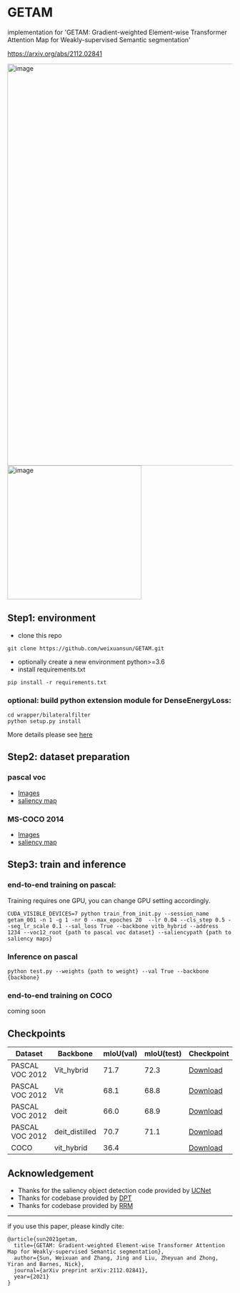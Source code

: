 # GETAM

implementation for 'GETAM: Gradient-weighted Element-wise Transformer Attention Map for Weakly-supervised Semantic segmentation'

https://arxiv.org/abs/2112.02841

<img width="900" alt="image" src="https://user-images.githubusercontent.com/13931546/171977086-f043617e-422c-4a26-aa26-6904cf0416e7.png">

<img width="300" alt="image" src="https://user-images.githubusercontent.com/13931546/171977077-7fd509b3-a008-492c-aa51-88200bcd8b49.png">



## Step1: environment
- clone this repo 
```
git clone https://github.com/weixuansun/GETAM.git
```
- optionally create a new environment python>=3.6
- install requirements.txt
```
pip install -r requirements.txt
```
### optional: build python extension module for DenseEnergyLoss:
```
cd wrapper/bilateralfilter
python setup.py install
```
More details please see [here](https://github.com/meng-tang/rloss/tree/master/pytorch)


## Step2: dataset preparation
### pascal voc
- [Images](http://host.robots.ox.ac.uk/pascal/VOC/voc2012/) 
- [saliency map](https://1drv.ms/u/s!Ak3sXyXVg781yW78vNuDTblg2qdJ)

### MS-COCO 2014
- [Images](https://cocodataset.org/#home) 
- [saliency map](https://1drv.ms/u/s!Ak3sXyXVg781ymyj2mLjZJMTMF-G?e=1QWtp1)



## Step3: train and inference
### end-to-end training on pascal:
Training requires one GPU, you can change GPU setting accordingly.

    CUDA_VISIBLE_DEVICES=7 python train_from_init.py --session_name getam_001 -n 1 -g 1 -nr 0 --max_epoches 20  --lr 0.04 --cls_step 0.5 --seg_lr_scale 0.1 --sal_loss True --backbone vitb_hybrid --address 1234 --voc12_root {path to pascal voc dataset} --saliencypath {path to saliency maps}
    
### Inference on pascal
    python test.py --weights {path to weight} --val True --backbone {backbone}
    
### end-to-end training on COCO
coming soon

## Checkpoints

  | Dataset         | Backbone | mIoU(val) | mIoU(test) |Checkpoint           |
  | --------------- | ------ | -----------  |----|---                 |
  | PASCAL VOC 2012 | Vit_hybrid   | 71.7  |  72.3   | [Download](https://drive.google.com/file/d/1gOtbWFpi2OTn7NPIPOomnn6cfELgVVVA/view?usp=sharing)      | 
  | PASCAL VOC 2012 | Vit   | 68.1       | 68.8 |[Download](https://drive.google.com/file/d/16jMDJTdiXnpax0uhNMgwgPLU6INAcGA4/view?usp=sharing)      |
  | PASCAL VOC 2012 | deit   |66.0       | 68.9 |[Download](https://drive.google.com/file/d/1XS1YnIjB64EMGPUMOWAl9f1OqIxgVw2Y/view?usp=sharing)      |
  | PASCAL VOC 2012 | deit_distilled   | 70.7  | 71.1    | [Download](https://drive.google.com/file/d/1pFs0ZSAoIwxa1K4P5xxNJSK1-g_5MwkH/view?usp=sharing)      |
  | COCO | vit_hybrid   | 36.4  |     | [Download](https://drive.google.com/file/d/1LvswI1_B76yalEdUSv2QhxTxCU120y1h/view?usp=sharing)      |
  
  
  ## Acknowledgement
  - Thanks for the saliency object detection code provided by [UCNet](https://github.com/JingZhang617/UCNet)
  - Thanks for codebase provided by [DPT](https://github.com/isl-org/DPT)
  - Thanks for codebase provided by [RRM](https://github.com/zbf1991/RRM)

---
if you use this paper, please kindly cite:
```
@article{sun2021getam,
  title={GETAM: Gradient-weighted Element-wise Transformer Attention Map for Weakly-supervised Semantic segmentation},
  author={Sun, Weixuan and Zhang, Jing and Liu, Zheyuan and Zhong, Yiran and Barnes, Nick},
  journal={arXiv preprint arXiv:2112.02841},
  year={2021}
}
```

